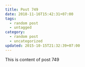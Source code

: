 ```yaml
---
title: Post 749
date: 2018-11-16T15:42:31+07:00
tags:
  - random post
  - untagged
category:
  - random post
  - uncategorized
updated: 2015-10-15T21:32:39+07:00
---
```

This is content of post 749